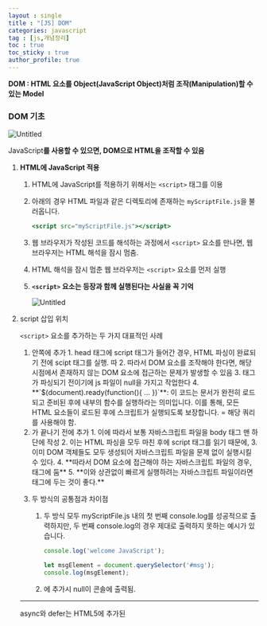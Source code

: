 ```yaml
---
layout : single
title : "[JS] DOM"
categories: javascript
tag : [js,개념정리]
toc : true
toc_sticky : true
author_profile: true
---
```


**DOM : HTML 요소를 Object(JavaScript Object)처럼 조작(Manipulation)할 수 있는 Model**

### DOM 기초

![Untitled](%5BJS%5D%20DOM%2004fb95218a244052a4ecd3bbaad97e55/Untitled.png)

JavaScript**를 사용할 수 있으면, DOM으로 HTML을 조작할 수 있음**

1. **HTML에 JavaScript 적용**
    1. HTML에 JavaScript를 적용하기 위해서는 `<script>` 태그를 이용
    2. 아래의 경우 HTML 파일과 같은 디렉토리에 존재하는 `myScriptFile.js`을 불러옵니다.
        
        ```jsx
        <script src="myScriptFile.js"></script>
        ```
        
    3. 웹 브라우저가 작성된 코드를 해석하는 과정에서 `<script>` 요소를 만나면, 웹 브라우저는 HTML 해석을 잠시 멈춤. 
    4. HTML 해석을 잠시 멈춘 웹 브라우저는 `<script>` 요소를 먼저 실행
    5. **`<script>` 요소는 등장과 함께 실행된다는 사실을 꼭 기억**
        
        ![Untitled](%5BJS%5D%20DOM%2004fb95218a244052a4ecd3bbaad97e55/Untitled%201.png)
        
2. script 삽입 위치
    
    `<script>` 요소를 추가하는 두 가지 대표적인 사례
    
    1. <head> 안쪽에  추가
        1. <head>head 태그에 script 태그가 들어간 경우, HTML 파싱이 완료되기 전에 scipt 태그를 실행. 따
        2. 따라서 DOM 요소를 조작해야 한다면, 해당 시점에서 존재하지 않는 DOM 요소에 접근하는 문제가 발생할 수 있음 
        3. <body> 태그가 파싱되기 전이기에 js 파일이 null을 가지고 작업한다
        4. **`$(document).ready(function(){ ... })`**: 이 코드는 문서가 완전히 로드되고 준비된 후에 내부의 함수를 실행하라는 의미입니다. 이를 통해, 모든 HTML 요소들이 로드된 후에 스크립트가 실행되도록 보장합니다. = 해당 쿼리를 사용해야 함.
        
    2. </body>가 끝나기 전에 추가
        1. 이에 따라서 보통 자바스크립트 파일을 body 태그 맨 하단에 작성 
        2. 이는 HTML 파싱을 모두 마친 후에 script 태그를 읽기 때문에, 
        3. 이미 DOM 객체들도 모두 생성되어 자바스크립트 파일을 문제 없이 실행시킬 수 있다.
        4. **따라서 DOM 요소에 접근해야 하는 자바스크립트 파일의 경우, <body> 태그에 둠** 
        5. **이와 상관없이 빠르게 실행하려는 자바스크립트 파일이라면 <head> 태그에 두는 것이 좋다.**
        
    3. 두 방식의 공통점과 차이점
        1. 두 방식 모두 myScriptFile.js 내의 첫 번째 console.log를 성공적으로 출력하지만,
        두 번째 console.log의 경우 제대로 출력하지 못하는 예시가 있습니다.
            
            ```jsx
            console.log('welcome JavaScript');
            
            let msgElement = document.querySelector('#msg');
            console.log(msgElement);
            ```
            
        2. <head>에 추가시 null이 콘솔에 출력됨.
    
    ---
    
    async와 defer는 HTML5에 추가된 <script> 속성이다. 
    
    이들은 HTML 파싱과 스크립트 다운로드를 병렬적으로 진행
    
    1. **async**
        1.  <script> 태그를 비동기적으로 실행
        2.  script 태그를 다운받고 실행하는 과정에서 HTML 파싱이 멈추는 문제를 해결할 수 있다.
    2. **defer**
        1. script 태그가 여러 개일 때, defer 속성은 위에서 부터 순서대로 실행하게 한다.
        2.  async 속성과 마찬가지로 HTML 파싱을 중단시키지는 않지만, 파싱이 모두 종료된 후 실행하도록 한다. 
        3. 이에 따라 원하는 방향대로 스크립트를 실행할 수 있는 것이다.
    
    ---
    
    퀴즈. 
    
    id의 이름이 nav인 div 엘리먼트를 포함해서, 모든 자식 엘리먼트의 class 이름을 console.log를 사용하여 확인하는 방법을 의사 코드(pseudocode)로 작성하세요.
    
    ![Untitled](%5BJS%5D%20DOM%2004fb95218a244052a4ecd3bbaad97e55/Untitled%202.png)
    

### DOM 다루기

JS와 JQuery 두가지 있는데 JQuery는 react등등 사용하지 못하는 곳 이 많음.

## JS

**완전요약**

```jsx
//div 요소 생성 및 내용생성 - 아직 html내에 보이지않는 상태
const tweetDiv = document.createElement('div');
tweetDiv.textContent = 'hi jerry';

//추가할 클래스 조회 
const findDiv = document.querySelector('.tweet');

// 클래스의 자식요소로 추가 - html의 tweet클래스의 첫번째요소의 자식에 추가된 것이 보임
findDiv.append(tweetDiv);

// 요소에 클래스 추가 
tweetDiv.classList.add('abc');

// 이미있는 클래스에 새로운 클래스 추가
findDiv.classList.add('tweeta');

//remove
//1. 알고 있는 요소만 삭제
tweetDiv.remove();
//2. 해당 클래스만 삭제
const tweets = document.querySelectorAll('.tweet')
tweets.forEach(function(tweet){
    tweet.remove();
})

//removeChild
//1. TweetList만 남기고 삭제
const container = document.querySelector('#container');
while (container.children.length > 1) {
  container.removeChild(container.lastChild);
}
//2. container 내 모두 삭제
const container = document.querySelector('#container');
while (container.firstChild) {
  container.removeChild(container.firstChild);
}
```

![Untitled](%5BJS%5D%20DOM%2004fb95218a244052a4ecd3bbaad97e55/Untitled%203.png)

---

remove -1

![Untitled](%5BJS%5D%20DOM%2004fb95218a244052a4ecd3bbaad97e55/Untitled%204.png)

removeChild-1

![Untitled](%5BJS%5D%20DOM%2004fb95218a244052a4ecd3bbaad97e55/Untitled%205.png)

remove -2

![Untitled](%5BJS%5D%20DOM%2004fb95218a244052a4ecd3bbaad97e55/Untitled%206.png)

removeChild-2

![Untitled](%5BJS%5D%20DOM%2004fb95218a244052a4ecd3bbaad97e55/Untitled%207.png)

### 요약

![Untitled](%5BJS%5D%20DOM%2004fb95218a244052a4ecd3bbaad97e55/Untitled%208.png)

1. Create
    
    
    ```jsx
    const tweetDiv = document.createElement('div');
    tweetDiv.textContent = 'hi jerry';
    ```
    
    ![Untitled](%5BJS%5D%20DOM%2004fb95218a244052a4ecd3bbaad97e55/Untitled%209.png)
    
    ![Untitled](%5BJS%5D%20DOM%2004fb95218a244052a4ecd3bbaad97e55/Untitled%2010.png)
    
2. read
    
    
    ```jsx
    const findDiv = document.querySelector('.tweet');
    ```
    
    ![Untitled](%5BJS%5D%20DOM%2004fb95218a244052a4ecd3bbaad97e55/Untitled%2011.png)
    
    ![Untitled](%5BJS%5D%20DOM%2004fb95218a244052a4ecd3bbaad97e55/Untitled%2012.png)
    
3. Append
    
    
    ```jsx
    findDiv.append(tweetDiv);
    ```
    
    ![Untitled](%5BJS%5D%20DOM%2004fb95218a244052a4ecd3bbaad97e55/Untitled%2013.png)
    
4. update
    
    
    ```jsx
    tweetDiv.classList.add('abc');
    findDiv.classList.add('tweeta');
    ```
    
    ![Untitled](%5BJS%5D%20DOM%2004fb95218a244052a4ecd3bbaad97e55/Untitled%2014.png)
    
    ![Untitled](%5BJS%5D%20DOM%2004fb95218a244052a4ecd3bbaad97e55/Untitled%2015.png)
    
5. Delete
    1. remove() :  삭제하려는 요소의 위치를 알고 있는 경우
        
        
        ```jsx
        tweetDiv.remove();
        ```
        
        ![Untitled](%5BJS%5D%20DOM%2004fb95218a244052a4ecd3bbaad97e55/Untitled%2016.png)
        
        ![Untitled](%5BJS%5D%20DOM%2004fb95218a244052a4ecd3bbaad97e55/Untitled%2017.png)
        
    2. innerHTML -  보안상 권장안함.
        
        
    3. removeChild
        1. container 내 모두 삭제
            
            
            ```jsx
            const container = document.querySelector('#container');
            while (container.firstChild) {
              container.removeChild(container.firstChild);
            }
            ```
            
            ![Untitled](%5BJS%5D%20DOM%2004fb95218a244052a4ecd3bbaad97e55/Untitled%2018.png)
            
            ![Untitled](%5BJS%5D%20DOM%2004fb95218a244052a4ecd3bbaad97e55/Untitled%2019.png)
            
        
        b. TweetList만 남기고 삭제
        
        ```jsx
        const container = document.querySelector('#container');
        while (container.children.length > 1) {
          container.removeChild(container.lastChild);
        }
        ```
        
        ![Untitled](%5BJS%5D%20DOM%2004fb95218a244052a4ecd3bbaad97e55/Untitled%2020.png)
        
        ![Untitled](%5BJS%5D%20DOM%2004fb95218a244052a4ecd3bbaad97e55/Untitled%2021.png)
        
    4. 해당 클래스만 삭제 
        
        
        ```jsx
        const tweets = document.querySelectorAll('.tweet')
        tweets.forEach(function(tweet){
            tweet.remove();
        })
        // or
        for (let tweet of tweets){
            tweet.remove()
        }
        ```
        
        ![Untitled](%5BJS%5D%20DOM%2004fb95218a244052a4ecd3bbaad97e55/Untitled%2022.png)
        

### Create

1. document 객체의 createElement 메서드
    1. 예제 1. 새로운<div>요소 만들기
        
        ```jsx
        document.createElement('div')
        ```
        
    2. 변수에 할당
        
        ```jsx
        const tweetDiv = document.createElement('div')
        ```
        
        - 실행결과
            
            ![Untitled](%5BJS%5D%20DOM%2004fb95218a244052a4ecd3bbaad97e55/Untitled%2023.png)
            
    3. but, html에는 나타나지 않음.
        1. `tweetDiv`라는 요소는 현재 공중부양 중
        
        ![zzQEJU2F0-1597040532407.gif](%5BJS%5D%20DOM%2004fb95218a244052a4ecd3bbaad97e55/zzQEJU2F0-1597040532407.gif)
        
    4. 만든 순간 변수에만 담겨져 있고 DOM에는 안 올라가 있음
2. 이후 Append를 통해 트리구조에 연결할 수 있음

### Append

1. CREATE에서 만든 `tweetDiv`라는 변수는 아직 "공중부양"을 하고 있습니다.
2. Append Method를 사용해 트리구조에 연결
    1. 변수 tweetDiv에 담긴 새로운 <div> 요소를 <body> 요소에 append
        
        ```jsx
        document.body.append(tweetDiv);
        ```
        
    2. 실행 결과
        1. 개발자 도구 Elements 탭에서 변경사항을 확인할 수 있습니다.
        
        ![Untitled](%5BJS%5D%20DOM%2004fb95218a244052a4ecd3bbaad97e55/Untitled%2024.png)
        

### Read

DOM을 이용하여 HTML Element를 조회하는 방법

1. `querySelector`의 첫 번째 인자로 선택자(selector)를 전달하여 확인
    1. 선택자로는 **HTML 요소(`"div"`), id, class 세 가지**가 가장 많이 사용
    2.  **query** 조회하다. **querySelector**는 선택자를 조회한다는 의미
2. **querySelector** 
    1. 예제 - 클래스 이름이 `tweet` 인 HTML 엘리먼트 중 첫 번째 엘리먼트를 조회
        
        ```jsx
        const oneTweet = document.querySelector('.tweet')
        ```
        
        1. 결과
            
            ![Untitled](%5BJS%5D%20DOM%2004fb95218a244052a4ecd3bbaad97e55/Untitled%2025.png)
            
        2. HTML 문서에는 클래스 이름이 tweet 인 요소가 여러 개 있는 데, 변수 `oneTweet`에 할당된 요소는 단 하나 
    
3. **querySelectorAll**
    1. 여러 개의 요소를 한 번에 가져오기 위해서는, **`querySelectorAll`**을 사용
        
        ```jsx
        const tweets = document.querySelectorAll('.tweet');
        ```
        
    2. 조회한 HTML 요소들은 ***배열처럼***  for문을 사용할 수 있음(iterator 속성을 가지고 있어서) ⇒ but 배열은 아니고 유사배열 :  [Array-like Object](https://developer.mozilla.org/en-US/docs/Web/JavaScript/Guide/Indexed_collections#Working_with_array-like_objects)
    3. 위 iv의 설명 예제
        - 유사배열
            
            ![Untitled](%5BJS%5D%20DOM%2004fb95218a244052a4ecd3bbaad97e55/Untitled%2026.png)
            
        - 반복문.
            
            ```jsx
            for(let i =0; i<tweets.length; i++){console.log(tweets[i])};
            ```
            
            ![Untitled](%5BJS%5D%20DOM%2004fb95218a244052a4ecd3bbaad97e55/Untitled%2027.png)
            
    
4. 참고 : **getElementById()**
    
    ```jsx
    const getOneTweet = document.getElementById('container')
    const queryOneTweet = document.querySelector('#container')
    console.log(getOneTweet === queryOneTweet) // true
    ```
    
    - getElementById와 querySelector로 각각 받아 온 container 요소는 하나의 요소
        1. getElementById : `querySelector`와 비슷한 역할을 하는 오래된 방식-레거시
        2.  만약 이전 버전의 브라우저(인터넷 익스플로러) 호환성을 신경 써야 한다면, 이런 옛날 방식을 사용해야 할 수도 있음. 실제 동작은 동일하니 이런 메서드가 있다는 것 정도는 알아두기
5.  querySelector를 활용하여 요소 추가
    1. tweetDiv를 container의 마지막 자식 요소로 추가
        
        ```jsx
        const queryOneTweet = document.querySelector('#container')
        container.append(tweetDiv);
        // === queryOneTweet.append(tweetDiv);
        ```
        
        1. tweetDiv 생성 (Create) : const tweetDiv = document.createElement('div');
            
            ![Untitled](%5BJS%5D%20DOM%2004fb95218a244052a4ecd3bbaad97e55/Untitled%2028.png)
            
            ![Untitled](%5BJS%5D%20DOM%2004fb95218a244052a4ecd3bbaad97e55/Untitled%2029.png)
            
        2. const queryOneTweet = document.querySelector('#container'), container.append(tweetDiv);
            
            ![Untitled](%5BJS%5D%20DOM%2004fb95218a244052a4ecd3bbaad97e55/Untitled%2030.png)
            
            ![Untitled](%5BJS%5D%20DOM%2004fb95218a244052a4ecd3bbaad97e55/Untitled%2031.png)
            

### update

1. classList.add
    1. Read 5번에서 추가한 tweetDiv
        
        ```jsx
        const tweetDiv = document.createElement('div');
        const queryOneTweet = document.querySelector('#container');
        container.append(tweetDiv);
        ```
        
        ![Untitled](%5BJS%5D%20DOM%2004fb95218a244052a4ecd3bbaad97e55/Untitled%2032.png)
        
    2. **tweetDiv.classList.add(’tweeta’)**
        
        ![Untitled](%5BJS%5D%20DOM%2004fb95218a244052a4ecd3bbaad97e55/Untitled%2033.png)
        
        1. querySelector로 추가한 tweeta 클래스를 조회할 수 있게 함.
            
            ![Untitled](%5BJS%5D%20DOM%2004fb95218a244052a4ecd3bbaad97e55/Untitled%2034.png)
            
        2. tweeta  클래스에 tweet 클래스까지 추가
            
            ![Untitled](%5BJS%5D%20DOM%2004fb95218a244052a4ecd3bbaad97e55/Untitled%2035.png)
            
            ![Untitled](%5BJS%5D%20DOM%2004fb95218a244052a4ecd3bbaad97e55/Untitled%2036.png)
            

### Delete

1. 요소의 위치를 알고 있는 경우
    1. id가 container인 요소 아래에 tweetDiv를 추가하고, remove로 삭제
        
        ```jsx
        const container = document.querySelector('#container')
        const oneDiv = document.createElement('div')
        container.append(oneDiv)
        oneDiv.remove() // 이렇게 append 했던 요소를 삭제할 수 있다.
        ```
        
        ![-xqqRNSO8-1597041273061.gif](%5BJS%5D%20DOM%2004fb95218a244052a4ecd3bbaad97e55/-xqqRNSO8-1597041273061.gif)
        
2. 여러개의 자식 요소를 삭제 - innerHTML ,  removeChild
    1. innerHTML
        
        아주 간단하게 모든 자식 요소를 지울 수 있음
        
        ```jsx
        document.querySelector('#container').innerHTML = '';
        ```
        
        But, [innerHTML은 보안에서 몇 가지 문제를 가지고](https://developer.mozilla.org/en-US/docs/Web/API/Element/innerHTML#Security_considerations) 있음.
        
    2. removeChild
        1.  모든 자식 요소를 삭제하기 위해, 반복문(while, for, etc.)을 활용
            1. 모든 자식요소 삭제 `: removeChild`와 `while`을 이용해 자식 요소를 삭제
                
                ```jsx
                const container = document.querySelector('#container');
                while (container.firstChild) {
                  container.removeChild(container.firstChild);
                }
                ```
                
                1. 자식 요소가 남아있지 않을 때까지, 첫 번째 자식 요소를 삭제
                2. 제목에 해당하는 H2 "Tweet List"까지 삭제됨
                    
                    ![Untitled](%5BJS%5D%20DOM%2004fb95218a244052a4ecd3bbaad97e55/Untitled%2037.png)
                    
            2.  H2 "Tweet List"만 남기고 삭제
                
                ```jsx
                const container = document.querySelector('#container');
                while (container.children.length > 1) {
                  container.removeChild(container.lastChild);
                }
                ```
                
    3. 클래스 이름이 tweet인 요소만 찾아서 제거
        
        ```jsx
        const tweets = document.querySelectorAll('.tweet')
        tweets.forEach(function(tweet){
            tweet.remove();
        })
        // or
        for (let tweet of tweets){
            tweet.remove()
        }
        ```
        

### JQuery

1. Create
    1. JavaScript의 **`document.createElement`**에 해당하는 jQuery 코드는 **`$('<태그명>')`**
    
    ```jsx
    $('<div>')
    
    //변수에 할당
    const tweetDiv = $('<div>')
    const $oneDiv = $('<div></div>');
    
    //textContent를 사용해 문자열 입력
    $oneDiv.text('dev');
    console.log($oneDiv); // <div>dev</div>
    ```
    
2. Append
    
    ```jsx
    //요소를 body에 추가
    $('body').append(tweetDiv);
    
    //내용 추가
    tweetDiv.text('새로운 트윗 내용');
    
    //html 내용 추가
    tweetDiv.html('<strong>새로운 트윗 내용</strong>');
    
    //요소를 특정 컨테이너에 추가
    $('#container').append(tweetDiv);
    
    // 모든 요소를 한 줄로 (html 제외)
    $('<div></div>').text('새로운 트윗 내용').appendTo('body');
    
    //class 추가
    $oneDiv.addClass('tweet');
    console.log($oneDiv); // <div class="tweet">dev</div>
    
    //#container에 oneDiv를 추가
    $('#container').append($oneDiv);
    
    // 콘솔에 $oneDiv의 HTML 코드 출력하여 확인
    console.log($oneDiv.prop('outerHTML'));
    
    ```
    
    - **`class`**와 **`id`** 외에 다른 속성을 추가하고 싶다면, **`.attr()`** 메서드를 사용
        - **`oneDiv.attr('data-custom', 'value')`**와 같이 사용하여 **`data-custom`** 속성을 추가
    
3. Select
    
    ```jsx
    //클래스 이름이 tweet인 요소 중 첫번째 요소 조회
    const oneTweet = $('.tweet').first();
    
    //클래스 이름이 tweet인 모든 요소 조회
    const tweets = $('.tweet');
    
    //**.each()** 메서드를 사용해 각 요소에 대해 반복 작업을 수행할 수 있음
    tweets.each(function(index, element) {
        console.log(index);
    		console.log(element);
    });
    
    //요소에 클래스 추가하고 부모 요소에 추가하기
    $('<div></div>') // 새로운 div 요소 생성
        .addClass('tweet') // tweet 클래스 추가
        .appendTo('#container'); // #container 요소의 마지막 자식으로 추가
    ```
    
4. Delete
    
    ```jsx
    //tweetDiv 추가 후 삭제하기
    $('#container').append('<div id="tweetDiv"></div>');
    $('#tweetDiv').remove();
    
    //#container 아래 모든 요소 삭제하기
    $('#container').empty();
    
    //모든 자식 요소 삭제하기 (while 사용)
    const $container = $('#container');
    while ($container.children().length > 1) {
      $container.children().first().remove();
    }
    
    //#container의 자식 요소 중 마지막 요소만 남기기
    const $container = $('#container');
    while ($container.children().length > 1) {
      $container.children().first().remove();
    }
    
    //클래스 이름이 tweet인 요소만 찾아서 제거하기
    $('.tweet').remove();
    ```
    

### 이벤트객체

이벤트 객체는 사용자 입력(`onclick`, `onkeyup`, `onscroll` 등)을 트리거로 발생한 이벤트 정보를 담은 객체

JS

[**`keydown`과 `keyup`](https://www.notion.so/JS-DOM-04fb95218a244052a4ecd3bbaad97e55?pvs=21)  / [`mouseover`와 `mouseout`](https://www.notion.so/JS-DOM-04fb95218a244052a4ecd3bbaad97e55?pvs=21) / [`load` 이벤트](https://www.notion.so/JS-DOM-04fb95218a244052a4ecd3bbaad97e55?pvs=21) / [`scroll` 이벤트](https://www.notion.so/JS-DOM-04fb95218a244052a4ecd3bbaad97e55?pvs=21) / [클릭 이벤트](https://www.notion.so/JS-DOM-04fb95218a244052a4ecd3bbaad97e55?pvs=21)**

[`dbclick`](https://www.notion.so/JS-DOM-04fb95218a244052a4ecd3bbaad97e55?pvs=21) / `[mousenter](https://www.notion.so/JS-DOM-04fb95218a244052a4ecd3bbaad97e55?pvs=21)` / `[mouseleave](https://www.notion.so/JS-DOM-04fb95218a244052a4ecd3bbaad97e55?pvs=21)`

[`keypress](https://www.notion.so/JS-DOM-04fb95218a244052a4ecd3bbaad97e55?pvs=21)` / [`focus`](https://www.notion.so/JS-DOM-04fb95218a244052a4ecd3bbaad97e55?pvs=21) / [`blur`](https://www.notion.so/JS-DOM-04fb95218a244052a4ecd3bbaad97e55?pvs=21)

[`input`](https://www.notion.so/JS-DOM-04fb95218a244052a4ecd3bbaad97e55?pvs=21) / [`change`](https://www.notion.so/JS-DOM-04fb95218a244052a4ecd3bbaad97e55?pvs=21) / [`submit`](https://www.notion.so/JS-DOM-04fb95218a244052a4ecd3bbaad97e55?pvs=21)

[`resize`](https://www.notion.so/JS-DOM-04fb95218a244052a4ecd3bbaad97e55?pvs=21) / [`unload`](https://www.notion.so/JS-DOM-04fb95218a244052a4ecd3bbaad97e55?pvs=21) / [`contextmenu`](https://www.notion.so/JS-DOM-04fb95218a244052a4ecd3bbaad97e55?pvs=21) 

### JS

1. **`keydown`과 `keyup` 이벤트**
    1. addEventListener
        
        ```jsx
        <!DOCTYPE html>
        <html>
        <body>
        
        <p>키보드를 누르고 놓으면 알림이 표시됩니다.</p>
        
        <script>
        document.addEventListener("keydown", function(event) {
          console.log("키 다운: " + event.key);
        });
        
        document.addEventListener("keyup", function(event) {
          console.log("키 업: " + event.key);
        });
        </script>
        
        </body>
        </html>
        
        ```
        
    2. on이벤트함수
        
        ```jsx
        <html>
        <body>
        
        <input type="text" id="keyInput">
        
        <script>
        var input = document.getElementById("keyInput");
        
        input.onKeydown = function() {
          console.log('키 다운');
        };
        
        input.onkeyup = function() {
          console.log('키 업');
        };
        </script>
        
        </body>
        </html>
        
        ```
        
2. **`mouseover`와 `mouseout` 이벤트**
    1. addEventListener
        
        ```jsx
        <html>
        <body>
        
        <div id="hoverMe" style="width: 200px; height: 100px; background-color: yellow;">
          여기에 마우스를 가져다 대세요.
        </div>
        
        <script>
        var element = document.getElementById("hoverMe");
        element.addEventListener("mouseover", function() {
          console.log('마우스 오버');
        });
        element.addEventListener("mouseout", function() {
          console.log('마우스 아웃');
        });
        </script>
        
        </body>
        </html>
        ```
        
    2. on이벤트함수
        
        ```jsx
        <!DOCTYPE html>
        <html>
        <body>
        
        <div id="hoverMe" style="width: 200px; height: 100px; background-color: yellow;">
          여기에 마우스를 가져다 대세요.
        </div>
        
        <script>
        var div = document.getElementById("hoverMe");
        
        div.onmouseover = function() {
          console.log('마우스 오버');
        };
        
        div.onmouseout = function() {
          console.log('마우스 아웃');
        };
        </script>
        
        </body>
        </html>
        ```
        
3. **`load` 이벤트**
    1. addEventListener
        
        ```jsx
        <!DOCTYPE html>
        <html>
        <body>
        
        <p>이 페이지가 로드되면 콘솔에 메시지가 표시됩니다.</p>
        
        <script>
        window.addEventListener("load", function() {
          console.log('페이지 로드 완료');
        });
        </script>
        
        </body>
        </html>
        ```
        
    2. on이벤트함수
        
        ```jsx
        <!DOCTYPE html>
        <html>
        <body>
        
        <script>
        window.onload = function() {
          console.log('페이지 로드됨');
        };
        </script>
        
        </body>
        </html>
        ```
        
4. **`scroll` 이벤트**
    1. addEventListener
        
        ```jsx
        <!DOCTYPE html>
        <html>
        <body>
        
        <div style="height: 1000px">
          이 페이지를 스크롤하면 콘솔에 메시지가 표시됩니다.
        </div>
        
        <script>
        window.addEventListener("scroll", function() {
          console.log('스크롤 발생');
        });
        </script>
        
        </body>
        </html>
        ```
        
    2. on이벤트함수
        
        ```jsx
        
        <!DOCTYPE html>
        <html>
        <body>
        
        <div id="scrollable" style="width: 100%; height: 100px; overflow: auto;">
          <div style="height: 500px;">
            스크롤해 보세요.
          </div>
        </div>
        
        <script>
        var scrollableDiv = document.getElementById("scrollable");
        
        scrollableDiv.onscroll = function() {
          console.log('스크롤 발생');
        };
        </script>
        
        </body>
        </html>
        ```
        
5. **클릭 이벤트**
    1. addEventListener
        
        ```jsx
        <!DOCTYPE html>
        <html>
        <body>
        
        <button id="clickMe">클릭하세요</button>
        
        <script>
        document.getElementById("clickMe").addEventListener("click", function() {
          alert('버튼 클릭됨!');
        });
        </script>
        
        </body>
        </html>
        
        ```
        
    2. on이벤트함수
        
        ```jsx
        <!DOCTYPE html>
        <html>
        <body>
        
        <button id="clickButton">클릭하세요</button>
        
        <script>
        var button = document.getElementById("clickButton");
        
        button.onclick = function() {
          console.log('버튼 클릭됨');
        };
        </script>
        
        </body>
        </html>
        ```
        

---

이외 JavaScript에서는 다양한 이벤트 리스너

### **마우스 이벤트**

1. **`dblclick`**: 더블 클릭 이벤트
    
    ```jsx
    element.addEventListener('dblclick', function(event) {
        console.log('Element was double-clicked');
    });
    
    ```
    
2. **`mouseenter`**: 마우스 커서가 요소에 들어갈 때
    
    ```jsx
    element.addEventListener('mouseenter', function(event) {
        console.log('Mouse entered the element');
    });
    
    ```
    
3. **`mouseleave`**: 마우스 커서가 요소에서 나갈 때
    
    ```jsx
    javascript코드 복사
    element.addEventListener('mouseleave', function(event) {
        console.log('Mouse left the element');
    });
    
    ```
    

### **키보드 이벤트**

1. **`keypress`**: 키를 누르고 있을 때 (deprecated, **`keydown`**이나 **`keyup`** 사용 권장)
    
    ```jsx
    javascript코드 복사
    document.addEventListener('keypress', function(event) {
        console.log('Key is being pressed:', event.key);
    });
    
    ```
    

### **포커스 이벤트**

1. **`focus`**: 요소가 포커스를 받을 때
    
    ```jsx
    javascript코드 복사
    element.addEventListener('focus', function(event) {
        console.log('Element received focus');
    });
    
    ```
    
2. **`blur`**: 요소가 포커스를 잃을 때
    
    ```jsx
    javascript코드 복사
    element.addEventListener('blur', function(event) {
        console.log('Element lost focus');
    });
    
    ```
    

### **입력 이벤트**

1. **`input`**: 사용자가 입력할 때 (주로 텍스트 필드에 사용)
    
    ```jsx
    javascript코드 복사
    inputElement.addEventListener('input', function(event) {
        console.log('Input value changed:', event.target.value);
    });
    
    ```
    
2. **`change`**: 요소의 값이 변경될 때 (주로 폼 요소에 사용)
    
    ```jsx
    javascript코드 복사
    inputElement.addEventListener('change', function(event) {
        console.log('Input value changed:', event.target.value);
    });
    
    ```
    

### **폼 이벤트**

1. **`submit`**: 폼이 제출될 때
    
    ```jsx
    javascript코드 복사
    formElement.addEventListener('submit', function(event) {
        event.preventDefault(); // 기본 폼 제출 동작을 막음
        console.log('Form was submitted');
    });
    
    ```
    

### **기타 이벤트**

1. **`resize`**: 창 크기가 변경될 때
    
    ```jsx
    javascript코드 복사
    window.addEventListener('resize', function(event) {
        console.log('Window was resized');
    });
    
    ```
    
2. **`unload`**: 페이지가 언로드될 때
    
    ```jsx
    javascript코드 복사
    window.addEventListener('unload', function(event) {
        console.log('Page is being unloaded');
    });
    
    ```
    
3. **`contextmenu`**: 사용자가 마우스 오른쪽 버튼을 클릭할 때
    
    ```jsx
    javascript코드 복사
    element.addEventListener('contextmenu', function(event) {
        event.preventDefault(); // 기본 컨텍스트 메뉴를 막음
        console.log('Right-clicked on the element');
    });
    
    ```
    

### JQuery

**keydown과 keyup 이벤트**

```jsx
$(document).on("keydown", function(event) {
  console.log("키 다운: " + event.key);
});

$(document).on("keyup", function(event) {
  console.log("키 업: " + event.key);
});

// Input 예제
$("#keyInput").keydown(function() {
  console.log('키 다운');
});

$("#keyInput").keyup(function() {
  console.log('키 업');
});
```

**2. mouseover와 mouseout 이벤트**

```jsx
$("#hoverMe").mouseover(function() {
  console.log('마우스 오버');
});

$("#hoverMe").mouseout(function() {
  console.log('마우스 아웃');
});
```

**3. load 이벤트**

```jsx
$(window).on("load", function() {
  console.log('페이지 로드 완료');
});

// onLoad는 문서 전체가 아닌 특정 요소에 대해서는 jQuery에서 직접적으로 지원하지 않습니다.
// 대신, DOM이 준비되었을 때 실행되는 $(document).ready()를 사용할 수 있습니다.
$(document).ready(function() {
  console.log('문서 준비됨');
});
```

**4. scroll 이벤트**

```jsx
$(window).scroll(function() {
  console.log('스크롤 발생');
});

// 특정 요소에 대한 스크롤 이벤트
$("#scrollable").scroll(function() {
  console.log('스크롤 발생');
});
```

**5. 클릭 이벤트**

```jsx
$("#clickMe").click(function() {
  alert('버튼 클릭됨!');
});

// 또는 on 메소드를 사용
$("#clickButton").on("click", function() {
  console.log('버튼 클릭됨');
});
```